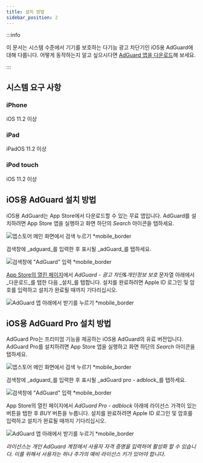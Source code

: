 ```yaml
---
title: 설치 방법
sidebar_position: 2
---
```


:::info

이 문서는 시스템 수준에서 기기를 보호하는 다기능 광고 차단기인 iOS용 AdGuard에 대해 다룹니다. 어떻게 동작하는지 알고 싶으시다면 [AdGuard 앱을 다운로드](https://adguard.com/download.html?auto=true)해 보세요.

:::

## 시스템 요구 사항

### iPhone

iOS 11.2 이상

### iPad

iPadOS 11.2 이상

### iPod touch

iOS 11.2 이상

## iOS용 AdGuard 설치 방법

iOS용 AdGuard는 App Store에서 다운로드할 수 있는 무료 앱입니다. AdGuard를 설치하려면 App Store 앱을 실행하고 화면 하단의 _Search_ 아이콘을 탭하세요.

![앱스토어 메인 화면에서 검색 누르기 *mobile_border](https://cdn.adtidy.org/public/Adguard/kb/installation/iOS/en/1.png)

검색창에 _adguard_를 입력한 후 표시될 _adGuard_를 탭하세요.

![검색창에 "AdGuard" 입력 *mobile_border](https://cdn.adtidy.org/public/Adguard/kb/installation/iOS/en/2.png)

[App Store의 열린 페이지](https://adguard.com/download.html?auto=1)에서 _AdGuard - 광고 차단&개인정보 보호_ 문자열 아래에서 _다운로드_를 탭한 다음 _설치_를 탭합니다. 설치를 완료하려면 Apple ID 로그인 및 암호를 입력하고 설치가 완료될 때까지 기다리십시오.

![AdGuard 앱 아래에서 받기를 누르기 *mobile_border](https://cdn.adtidy.org/public/Adguard/kb/installation/iOS/en/3.png)

## iOS용 AdGuard Pro 설치 방법

AdGuard Pro는 프리미엄 기능을 제공하는 iOS용 AdGuard의 유료 버전입니다. AdGuard Pro를 설치하려면 App Store 앱을 실행하고 화면 하단의 _Search_ 아이콘을 탭하세요.

![앱스토어 메인 화면에서 검색 누르기 *mobile_border](https://cdn.adtidy.org/public/Adguard/kb/installation/iOS/en/1.png)

검색창에 _adguard_를 입력한 후 표시될 _adGuard pro - adblock_를 탭하세요.

![검색창에 "AdGuard" 입력 *mobile_border](https://cdn.adtidy.org/public/Adguard/kb/installation/iOS/en/2.png)

App Store의 열린 페이지에서 _AdGuard Pro - adblock_ 아래에 라이선스 가격이 있는 버튼을 탭한 후 _BUY_ 버튼을 누릅니다. 설치를 완료하려면 Apple ID 로그인 및 암호를 입력하고 설치가 완료될 때까지 기다리십시오.

![AdGuard 앱 아래에서 받기를 누르기 *mobile_border](https://cdn.adtidy.org/public/Adguard/kb/installation/iOS/en/3.png)

*라이선스는 개인 AdGuard 계정에서 사용자 자격 증명을 입력하여 활성화 할 수 있습니다. 이를 위해서 사용자는 하나 추가의 예비 라이선스 키가 있어야 합니다.*
